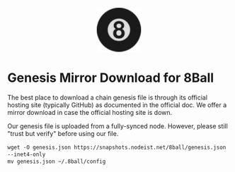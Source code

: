 <p align="center">
  <img height="100" height="auto" src="https://raw.githubusercontent.com/Nodeist/Kurulumlar/main/logos/8ball.png">
</p>

# Genesis Mirror Download for 8Ball

The best place to download a chain genesis file is through its official hosting site (typically GitHub) as documented in the official doc. We offer a mirror download in case the official hosting site is down.

Our genesis file is uploaded from a fully-synced node. However, please still "trust but verify" before using our file.
```
wget -O genesis.json https://snapshots.nodeist.net/8ball/genesis.json --inet4-only
mv genesis.json ~/.8ball/config
```
